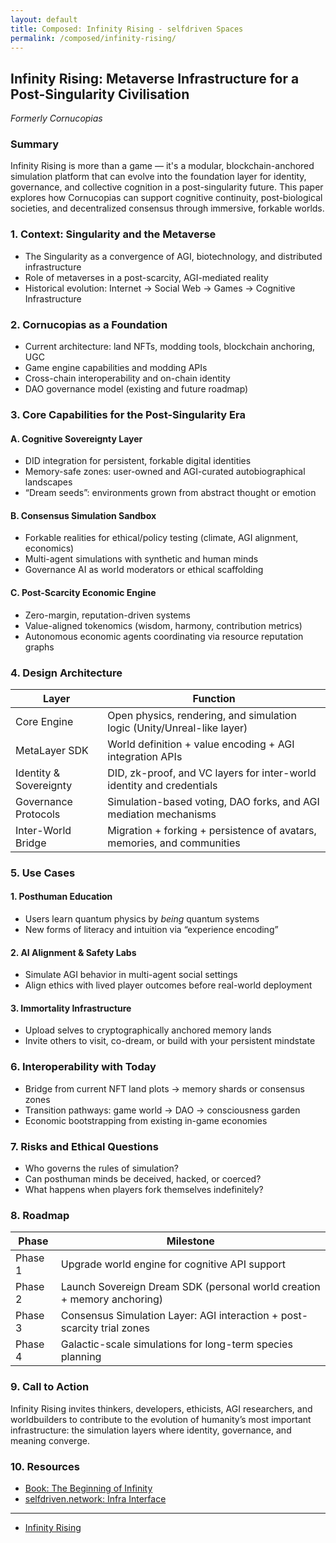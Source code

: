 ```yaml
---
layout: default
title: Composed: Infinity Rising - selfdriven Spaces
permalink: /composed/infinity-rising/
---
```


## Infinity Rising: Metaverse Infrastructure for a Post-Singularity Civilisation
*Formerly Cornucopias*

### Summary
Infinity Rising is more than a game — it's a modular, blockchain-anchored simulation platform that can evolve into the foundation layer for identity, governance, and collective cognition in a post-singularity future. This paper explores how Cornucopias can support cognitive continuity, post-biological societies, and decentralized consensus through immersive, forkable worlds.

### 1. Context: Singularity and the Metaverse
- The Singularity as a convergence of AGI, biotechnology, and distributed infrastructure
- Role of metaverses in a post-scarcity, AGI-mediated reality
- Historical evolution: Internet → Social Web → Games → Cognitive Infrastructure

### 2. Cornucopias as a Foundation
- Current architecture: land NFTs, modding tools, blockchain anchoring, UGC
- Game engine capabilities and modding APIs
- Cross-chain interoperability and on-chain identity
- DAO governance model (existing and future roadmap)

### 3. Core Capabilities for the Post-Singularity Era

#### A. Cognitive Sovereignty Layer
- DID integration for persistent, forkable digital identities
- Memory-safe zones: user-owned and AGI-curated autobiographical landscapes
- “Dream seeds”: environments grown from abstract thought or emotion

#### B. Consensus Simulation Sandbox
- Forkable realities for ethical/policy testing (climate, AGI alignment, economics)
- Multi-agent simulations with synthetic and human minds
- Governance AI as world moderators or ethical scaffolding

#### C. Post-Scarcity Economic Engine
- Zero-margin, reputation-driven systems
- Value-aligned tokenomics (wisdom, harmony, contribution metrics)
- Autonomous economic agents coordinating via resource reputation graphs

### 4. Design Architecture

| Layer                    | Function                                                                 |
|-------------------------|--------------------------------------------------------------------------|
| Core Engine             | Open physics, rendering, and simulation logic (Unity/Unreal-like layer)  |
| MetaLayer SDK           | World definition + value encoding + AGI integration APIs                 |
| Identity & Sovereignty  | DID, zk-proof, and VC layers for inter-world identity and credentials    |
| Governance Protocols    | Simulation-based voting, DAO forks, and AGI mediation mechanisms         |
| Inter-World Bridge      | Migration + forking + persistence of avatars, memories, and communities  |

### 5. Use Cases

#### 1. Posthuman Education
- Users learn quantum physics by *being* quantum systems
- New forms of literacy and intuition via “experience encoding”

#### 2. AI Alignment & Safety Labs
- Simulate AGI behavior in multi-agent social settings
- Align ethics with lived player outcomes before real-world deployment

#### 3. Immortality Infrastructure
- Upload selves to cryptographically anchored memory lands
- Invite others to visit, co-dream, or build with your persistent mindstate

### 6. Interoperability with Today
- Bridge from current NFT land plots → memory shards or consensus zones
- Transition pathways: game world → DAO → consciousness garden
- Economic bootstrapping from existing in-game economies

### 7. Risks and Ethical Questions
- Who governs the rules of simulation?
- Can posthuman minds be deceived, hacked, or coerced?
- What happens when players fork themselves indefinitely?

### 8. Roadmap

| Phase     | Milestone                                                                 |
|-----------|---------------------------------------------------------------------------|
| Phase 1   | Upgrade world engine for cognitive API support                            |
| Phase 2   | Launch Sovereign Dream SDK (personal world creation + memory anchoring)   |
| Phase 3   | Consensus Simulation Layer: AGI interaction + post-scarcity trial zones   |
| Phase 4   | Galactic-scale simulations for long-term species planning                 |


### 9. Call to Action

Infinity Rising invites thinkers, developers, ethicists, AGI researchers, and worldbuilders to contribute to the evolution of humanity’s most important infrastructure: the simulation layers where identity, governance, and meaning converge.

### 10. Resources
- [Book: The Beginning of Infinity](https://en.wikipedia.org/wiki/The_Beginning_of_Infinity)
- [selfdriven.network: Infra Interface](https://www.selfdriven.network/infra-interface/)

---

- [Infinity Rising](https://infinityrising.com/)
